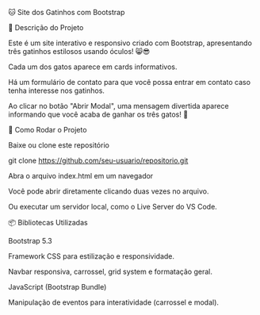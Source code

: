 🐱 Site dos Gatinhos com Bootstrap

📜 Descrição do Projeto

Este é um site interativo e responsivo criado com Bootstrap, apresentando três gatinhos estilosos usando óculos! 😸😎

Cada um dos gatos aparece em cards informativos.

Há um formulário de contato para que você possa entrar em contato caso tenha interesse nos gatinhos.

Ao clicar no botão "Abrir Modal", uma mensagem divertida aparece informando que você acaba de ganhar os três gatos! 🎉

🚀 Como Rodar o Projeto

Baixe ou clone este repositório

git clone https://github.com/seu-usuario/repositorio.git

Abra o arquivo index.html em um navegador

Você pode abrir diretamente clicando duas vezes no arquivo.

Ou executar um servidor local, como o Live Server do VS Code.

📦 Bibliotecas Utilizadas

Bootstrap 5.3

Framework CSS para estilização e responsividade.

Navbar responsiva, carrossel, grid system e formatação geral.

JavaScript (Bootstrap Bundle)

Manipulação de eventos para interatividade (carrossel e modal).
